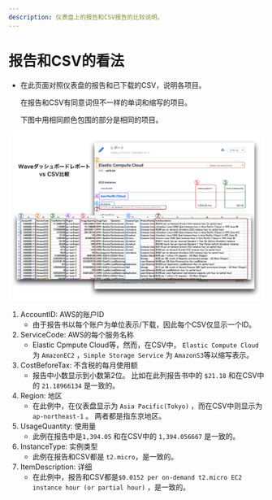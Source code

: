 ```yaml
---
description: 仪表盘上的报告和CSV报告的比较说明。
---
```


# 报告和CSV的看法

* 在此页面对照仪表盘的报告和已下载的CSV，说明各项目。

  在报告和CSV有同意词但不一样的单词和缩写的项目。

  下图中用相同颜色包围的部分是相同的项目。

![](../.gitbook/assets/csv_report.png)

1. AccountID: AWS的账户ID
   * 由于报告书以每个账户为单位表示/下载，因此每个CSV仅显示一个ID。
2. ServiceCode: AWS的每个服务名称
   * Elastic Cpmpute Cloud等，然而，在CSV中， `Elastic Compute Cloud` 为 `AmazonEC2` ，`Simple Storage Service` 为 `AmazonS3`等以缩写表示。
3. CostBeforeTax: 不含税的每月使用额
   * 报告中小数显示到小数第2位。 比如在此列报告书中的 `$21.18` 和在CSV中的 `21.18966134` 是一致的。
4. Region: 地区
   * 在此例中，在仪表盘显示为 `Asia Pacific(Tokyo)` ，而在CSV中则显示为`ap-northeast-1` 。 两者都是指东京地区。
5. UsageQuantity: 使用量
   * 此例在报告中是`1,394.05` 和在CSV中的 `1,394.056667` 是一致的。
6. InstanceType: 实例类型
   * 此例在报告和CSV都是 `t2.micro`，是一致的。
7. ItemDescription: 详细
   * 在此例中，报告和CSV都是`$0.0152 per on-demand t2.micro EC2 instance hour (or partial hour)` ，是一致的。



